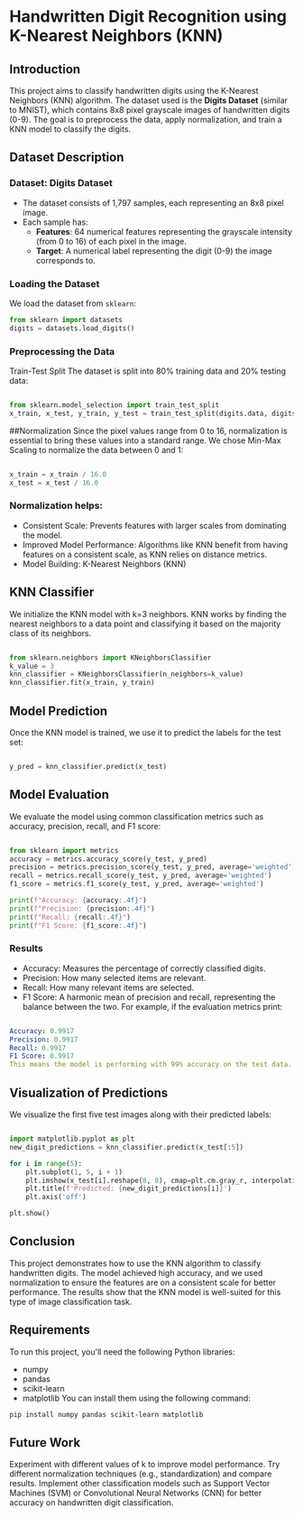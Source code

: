 # Handwritten Digit Recognition using K-Nearest Neighbors (KNN)

## Introduction

This project aims to classify handwritten digits using the K-Nearest Neighbors (KNN) algorithm. The dataset used is the **Digits Dataset** (similar to MNIST), which contains 8x8 pixel grayscale images of handwritten digits (0-9). The goal is to preprocess the data, apply normalization, and train a KNN model to classify the digits.

## Dataset Description

### Dataset: Digits Dataset
- The dataset consists of 1,797 samples, each representing an 8x8 pixel image.
- Each sample has:
  - **Features**: 64 numerical features representing the grayscale intensity (from 0 to 16) of each pixel in the image.
  - **Target**: A numerical label representing the digit (0-9) the image corresponds to.

### Loading the Dataset
We load the dataset from `sklearn`:
```python
from sklearn import datasets
digits = datasets.load_digits()
```

### Preprocessing the Data
Train-Test Split
The dataset is split into 80% training data and 20% testing data:

```python

from sklearn.model_selection import train_test_split
x_train, x_test, y_train, y_test = train_test_split(digits.data, digits.target, test_size=0.2, random_state=42)
```
##Normalization
Since the pixel values range from 0 to 16, normalization is essential to bring these values into a standard range. We chose Min-Max Scaling to normalize the data between 0 and 1:

```python

x_train = x_train / 16.0
x_test = x_test / 16.0
```
### Normalization helps:

- Consistent Scale: Prevents features with larger scales from dominating the model.
- Improved Model Performance: Algorithms like KNN benefit from having features on a consistent scale, as KNN relies on distance metrics.
- Model Building: K-Nearest Neighbors (KNN)
## KNN Classifier
We initialize the KNN model with k=3 neighbors. KNN works by finding the nearest neighbors to a data point and classifying it based on the majority class of its neighbors.

```python

from sklearn.neighbors import KNeighborsClassifier
k_value = 3
knn_classifier = KNeighborsClassifier(n_neighbors=k_value)
knn_classifier.fit(x_train, y_train)
```
## Model Prediction
Once the KNN model is trained, we use it to predict the labels for the test set:

```python

y_pred = knn_classifier.predict(x_test)
```
## Model Evaluation
We evaluate the model using common classification metrics such as accuracy, precision, recall, and F1 score:

```python

from sklearn import metrics
accuracy = metrics.accuracy_score(y_test, y_pred)
precision = metrics.precision_score(y_test, y_pred, average='weighted')
recall = metrics.recall_score(y_test, y_pred, average='weighted')
f1_score = metrics.f1_score(y_test, y_pred, average='weighted')

print(f"Accuracy: {accuracy:.4f}")
print(f"Precision: {precision:.4f}")
print(f"Recall: {recall:.4f}")
print(f"F1 Score: {f1_score:.4f}")
```
### Results
- Accuracy: Measures the percentage of correctly classified digits.
- Precision: How many selected items are relevant.
- Recall: How many relevant items are selected.
- F1 Score: A harmonic mean of precision and recall, representing the balance between the two.
For example, if the evaluation metrics print:

```yaml

Accuracy: 0.9917
Precision: 0.9917
Recall: 0.9917
F1 Score: 0.9917
This means the model is performing with 99% accuracy on the test data.
```
## Visualization of Predictions
We visualize the first five test images along with their predicted labels:

```python

import matplotlib.pyplot as plt
new_digit_predictions = knn_classifier.predict(x_test[:5])

for i in range(5):
    plt.subplot(1, 5, i + 1)
    plt.imshow(x_test[i].reshape(8, 8), cmap=plt.cm.gray_r, interpolation='nearest')
    plt.title(f'Predicted: {new_digit_predictions[i]}')
    plt.axis('off')

plt.show()
```
## Conclusion
This project demonstrates how to use the KNN algorithm to classify handwritten digits. The model achieved high accuracy, and we used normalization to ensure the features are on a consistent scale for better performance. The results show that the KNN model is well-suited for this type of image classification task.

## Requirements
To run this project, you'll need the following Python libraries:

- numpy
- pandas
- scikit-learn
- matplotlib
You can install them using the following command:

```bash
pip install numpy pandas scikit-learn matplotlib
```
## Future Work
Experiment with different values of k to improve model performance.
Try different normalization techniques (e.g., standardization) and compare results.
Implement other classification models such as Support Vector Machines (SVM) or Convolutional Neural Networks (CNN) for better accuracy on handwritten digit classification.
